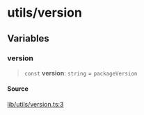 # utils/version

## Variables

### version

> `const` **version**: `string` = `packageVersion`

#### Source

[lib/utils/version.ts:3](https://github.com/PufferFinance/puffer-sdk/blob/1d1e0f56353f68627f89fcbefdf7413c184aec36/lib/utils/version.ts#L3)
